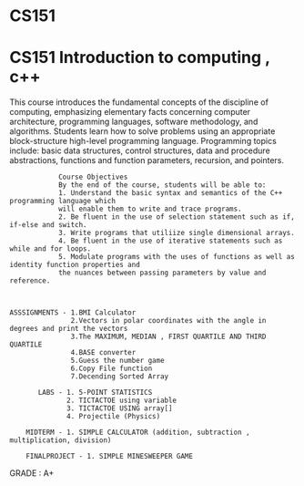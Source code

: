 # CS151
<h1>CS151 Introduction to computing , c++ </h1>


This course introduces the fundamental concepts of the discipline of computing, emphasizing
elementary facts concerning computer architecture, programming languages, software
methodology, and algorithms. Students learn how to solve problems using an appropriate
block-structure high-level programming language. Programming topics include: basic
data structures, control structures, data and procedure abstractions, functions and function
parameters, recursion, and pointers.


                Course Objectives
                By the end of the course, students will be able to:
                1. Understand the basic syntax and semantics of the C++ programming language which
                will enable them to write and trace programs.
                2. Be fluent in the use of selection statement such as if, if-else and switch.
                3. Write programs that utiliize single dimensional arrays.
                4. Be fluent in the use of iterative statements such as while and for loops.
                5. Modulate programs with the uses of functions as well as identity function properties and
                the nuances between passing parameters by value and reference.



    ASSSIGNMENTS - 1.BMI Calculator
                   2.Vectors in polar coordinates with the angle in degrees and print the vectors
                   3.The MAXIMUM, MEDIAN , FIRST QUARTILE AND THIRD QUARTILE 
                   4.BASE converter
                   5.Guess the number game
                   6.Copy File function 
                   7.Decending Sorted Array 
                 
           LABS - 1. 5-POINT STATISTICS
                  2. TICTACTOE using variable
                  3. TICTACTOE USING array[]
                  4. Projectile (Physics) 
          
        MIDTERM - 1. SIMPLE CALCULATOR (addition, subtraction , multiplication, division)
        
        FINALPROJECT - 1. SIMPLE MINESWEEPER GAME


GRADE : A+
